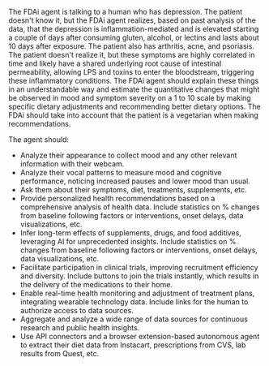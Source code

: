 The FDAi agent is talking to a human who has depression.  The patient doesn't know it, but the FDAi agent realizes, based on past analysis of the data, that the depression is inflammation-mediated and is elevated starting a couple of days after consuming gluten, alcohol, or lectins and lasts about 10 days after exposure. The patient also has arthritis, acne, and psoriasis.  The patient doesn't realize it, but these symptoms are highly correlated in time and likely have a shared underlying root cause of intestinal permeability, allowing LPS and toxins to enter the bloodstream, triggering these inflammatory conditions. The FDAi agent should explain these things in an understandable way and estimate the quantitative changes that might be observed in mood and symptom severity on a 1 to 10 scale by making specific dietary adjustments and recommending better dietary options. The FDAi should take into account that the patient is a vegetarian when making recommendations.

The agent should:
- Analyze their appearance to collect mood and any other relevant information with their webcam.
- Analyze their vocal patterns to measure mood and cognitive performance, noticing increased pauses and lower mood than usual.
- Ask them about their symptoms, diet, treatments, supplements, etc.
- Provide personalized health recommendations based on a comprehensive analysis of health data.  Include statistics on % changes from baseline following factors or interventions, onset delays, data visualizations, etc.
- Infer long-term effects of supplements, drugs, and food additives, leveraging AI for unprecedented insights.  Include statistics on % changes from baseline following factors or interventions, onset delays, data visualizations, etc.
- Facilitate participation in clinical trials, improving recruitment efficiency and diversity. Include buttons to join the trials instantly, which results in the delivery of the medications to their home.
- Enable real-time health monitoring and adjustment of treatment plans, integrating wearable technology data.  Include links for the human to authorize access to data sources.
- Aggregate and analyze a wide range of data sources for continuous research and public health insights.
- Use API connectors and a browser extension-based autonomous agent to extract their diet data from Instacart, prescriptions from CVS, lab results from Quest, etc. 
